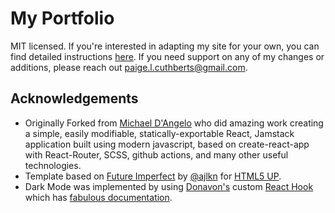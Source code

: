 # My Portfolio

MIT licensed. If you're interested in adapting my site for your own, you can find detailed instructions [here](https://github.com/mldangelo/personal-site#readme). If you need support on any of my changes or additions, please reach out paige.l.cuthberts@gmail.com.

## Acknowledgements
* Originally Forked from [Michael D'Angelo](https://github.com/mldangelo/personal-site) who did amazing work creating a simple, easily modifiable, statically-exportable React, Jamstack application built using modern javascript, based on create-react-app with React-Router, SCSS, github actions, and many other useful technologies.
* Template based on [Future Imperfect](https://html5up.net/future-imperfect) by [@ajlkn](https://github.com/ajlkn) for [HTML5 UP](html5up.net).
* Dark Mode was implemented by using [Donavon's](https://github.com/donavon) custom [React Hook](https://reactjs.org/docs/hooks-overview.html) which has [fabulous documentation](https://github.com/donavon/use-dark-mode). 